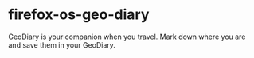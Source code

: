 firefox-os-geo-diary
====================

GeoDiary is your companion when you travel. Mark down where you are and save them in your GeoDiary.
